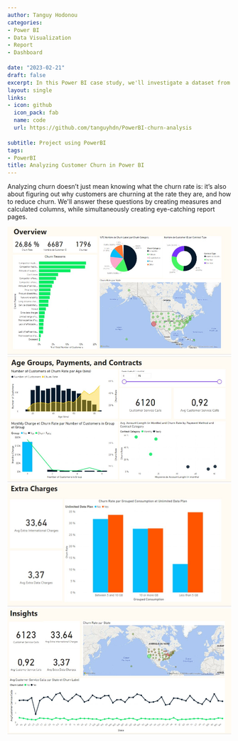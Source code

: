 ```yaml
---
author: Tanguy Hodonou
categories:
- Power BI
- Data Visualization
- Report
- Dashboard

date: "2023-02-21"
draft: false
excerpt: In this Power BI case study, we'll investigate a dataset from an example telecom company called Databel and analyze their churn rates.
layout: single
links:
- icon: github
  icon_pack: fab
  name: code
  url: https://github.com/tanguyhdn/PowerBI-churn-analysis

subtitle: Project using PowerBI
tags:
- PowerBI
title: Analyzing Customer Churn in Power BI
---
```


Analyzing churn doesn’t just mean knowing what the churn rate is: it’s also about figuring out why customers are churning at the rate they are, and how to reduce churn.
We'll answer these questions by creating measures and calculated columns, while simultaneously creating eye-catching report pages.

![Overview](overview.jpg)
![Age Groups, Payments and Contracts](AgeGroups.jpg)
![Extra Charges](ExtraCharges.jpg)
![Insights](Insights.jpg)

